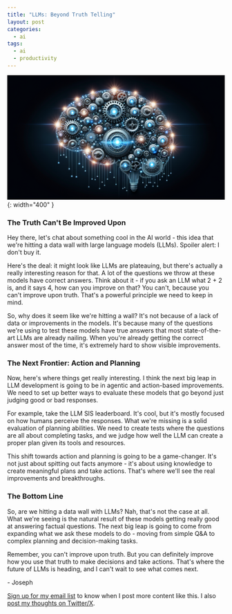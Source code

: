```yaml
---
title: "LLMs: Beyond Truth Telling"
layout: post
categories:
  - ai
tags:
  - ai
  - productivity
---
```

![](/assets/images/ai_evolution_banner.png){: width="400" }
### The Truth Can't Be Improved Upon

Hey there, let's chat about something cool in the AI world - this idea that we're hitting a data wall with large language models (LLMs). Spoiler alert: I don't buy it.

Here's the deal: it might look like LLMs are plateauing, but there's actually a really interesting reason for that. A lot of the questions we throw at these models have correct answers. Think about it - if you ask an LLM what 2 + 2 is, and it says 4, how can you improve on that? You can't, because you can't improve upon truth. That's a powerful principle we need to keep in mind.

So, why does it seem like we're hitting a wall? It's not because of a lack of data or improvements in the models. It's because many of the questions we're using to test these models have true answers that most state-of-the-art LLMs are already nailing. When you're already getting the correct answer most of the time, it's extremely hard to show visible improvements.

### The Next Frontier: Action and Planning

Now, here's where things get really interesting. I think the next big leap in LLM development is going to be in agentic and action-based improvements. We need to set up better ways to evaluate these models that go beyond just judging good or bad responses.

For example, take the LLM SIS leaderboard. It's cool, but it's mostly focused on how humans perceive the responses. What we're missing is a solid evaluation of planning abilities. We need to create tests where the questions are all about completing tasks, and we judge how well the LLM can create a proper plan given its tools and resources.

This shift towards action and planning is going to be a game-changer. It's not just about spitting out facts anymore - it's about using knowledge to create meaningful plans and take actions. That's where we'll see the real improvements and breakthroughs.

### The Bottom Line

So, are we hitting a data wall with LLMs? Nah, that's not the case at all. What we're seeing is the natural result of these models getting really good at answering factual questions. The next big leap is going to come from expanding what we ask these models to do - moving from simple Q&A to complex planning and decision-making tasks.

Remember, you can't improve upon truth. But you can definitely improve how you use that truth to make decisions and take actions. That's where the future of LLMs is heading, and I can't wait to see what comes next.

\- Joseph

[Sign up for my email list](https://thacker.beehiiv.com/subscribe) to know when I post more content like this.
I also [post my thoughts on Twitter/X](https://x.com/rez0__).

<meta name="twitter:card" content="summary_large_image" />
<meta name="twitter:site" content="@rez0__" />
<meta name="twitter:creator" content="@rez0__" />
<meta property="og:url" content="https://josephthacker.com/ai/2024/08/22/llms-beyond-truth-telling.html" />
<meta property="og:title" content="LLMs: Beyond Truth Telling" />
<meta property="og:description" content="Exploring the future of large language models beyond factual accuracy, focusing on action and planning capabilities." />
<meta property="og:image" content="https://josephthacker.com/assets/images/ai_evolution_banner.png" />
